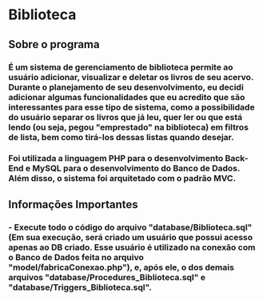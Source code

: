# Biblioteca

## Sobre o programa

### É um sistema de gerenciamento de biblioteca permite ao usuário adicionar, visualizar e deletar os livros de seu acervo. Durante o planejamento de seu desenvolvimento, eu decidi adicionar algumas funcionalidades que eu acredito que são interessantes para esse tipo de sistema, como a possibilidade do usuário separar os livros que já leu, quer ler ou que está lendo (ou seja, pegou "emprestado" na biblioteca) em filtros de lista, bem como tirá-los dessas listas quando desejar.

### Foi utilizada a linguagem PHP para o desenvolvimento Back-End e MySQL para o desenvolvimento do Banco de Dados. Além disso, o sistema foi arquitetado com o padrão MVC.

## Informações Importantes

### - Execute todo o código do arquivo "database/Biblioteca.sql" (Em sua execução, será criado um usuário que possui acesso apenas ao DB criado. Esse usuário é utilizado na conexão com o Banco de Dados feita no arquivo "model/fabricaConexao.php"), e, após ele, o dos demais arquivos "database/Procedures_Biblioteca.sql" e "database/Triggers_Biblioteca.sql".
